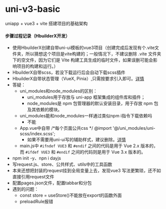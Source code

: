 # uni-v3-basic
uniapp + vue3 + vite 搭建项目的基础架构

#### 步骤过程记录（HbuilderX开发）

- 使用HbuilderX创建自带uni-ui模板的vue3项目（创建完成后发现有个.vite文件夹，所以猜想这个项目是vite构建的；一般情况下，不建议删除 .vite 文件夹下的空文件，因为它们是 Vite 构建工具生成的临时文件，如果误删可能会影响项目的构建和运行。）
- HbuilderX自带scss，若没下载运行后会自动下载scss插件
- HbuilderX自带状态管理（VueX, Pinia）,只需按要求引入即可。[详情](https://uniapp.dcloud.net.cn/tutorial/vue3-pinia.html#%E7%8A%B6%E6%80%81%E7%AE%A1%E7%90%86-pinia)
- 答疑：
  - uni_modules和node_modules的区别：
    - uni_modules用于存放与 uni-app 框架集成的组件库和插件；
    - node_modules是 npm 包管理器的默认安装目录，用于存放 npm 包及其依赖的模块。
  - uni_modules能和node_modules一样通过类似npm i指令下载依赖吗
    - 不能
  - App.vue中自带 /*每个页面公共css */ @import '@/uni_modules/uni-scss/index.scss';
    - 如果不需要用uni-ui写的辅助样式，建议删除。[详情](https://uniapp.dcloud.net.cn/component/uniui/uni-sass.html#%E4%BD%BF%E7%94%A8scss%E5%8F%98%E9%87%8F)
  - main.js中 `#ifndef VUE3` 和 `#endif` 之间的代码是用于 Vue 2.x 版本的，而 `#ifdef VUE3` 和 `#endif` 之间的代码则是用于 Vue 3.x 版本的。
- npm init -y、npn i dayjs
- 写request.js、store、公共样式、utils中的工具函数
- 本来还想把封装的request挂到全局变量上去，发现vue3 写法更繁琐，还不如直接引用request文件
- 配置pages.json文件，配置tabbar和分包
- 遇到的问题：
  - const store = useStore()不能放在export的函数外面
  - preloadRule报错


